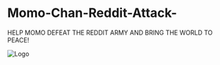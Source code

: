 # Momo-Chan-Reddit-Attack-

HELP MOMO DEFEAT THE REDDIT ARMY AND BRING THE WORLD TO PEACE!

![Logo](https://img.itch.zone/aW1nLzE1Mzg5Nzc3LnBuZw==/original/23r6SM.png)
